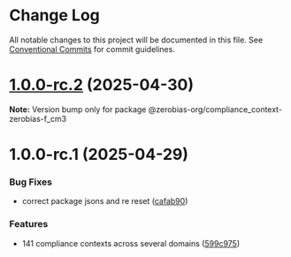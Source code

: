 # Change Log

All notable changes to this project will be documented in this file.
See [Conventional Commits](https://conventionalcommits.org) for commit guidelines.

# [1.0.0-rc.2](https://github.com/zerobias-org/compliance_context/compare/@zerobias-org/compliance_context-zerobias-f_cm3@1.0.0-rc.1...@zerobias-org/compliance_context-zerobias-f_cm3@1.0.0-rc.2) (2025-04-30)

**Note:** Version bump only for package @zerobias-org/compliance_context-zerobias-f_cm3





# 1.0.0-rc.1 (2025-04-29)


### Bug Fixes

* correct package jsons and re reset ([cafab90](https://github.com/zerobias-org/compliance_context/commit/cafab90b3771e45ffeefa4ea2dca415266baa99f))


### Features

* 141 compliance contexts across several domains ([599c975](https://github.com/zerobias-org/compliance_context/commit/599c975fcf3da5bbfffe4113c7f5f793e5231e68))
